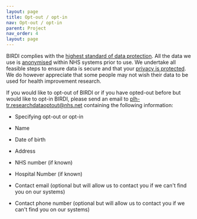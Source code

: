 ```yaml
---
layout: page
title: Opt-out / opt-in
nav: Opt-out / opt-in
parent: Project
nav_order: 4
layout: page
---
```


BIRDI  complies with the [highest standard of data protection](https://sustainsw.ac.uk/our_data.html). All the data we use is [anonymised](https://sustainsw.ac.uk/our_data.html) within NHS systems prior to use. We undertake all feasible steps to ensure data is secure and that your [privacy is protected](https://sustainsw.ac.uk/our_data.html). We do however appreciate that some people may not wish their data to be used for health improvement research. 



If you would like to opt-out of BIRDI or if you have opted-out before but would like to opt-in BIRDI, please send an email to
[plh-tr.researchdataoptout@nhs.net](mailto:plh-tr.researchdataoptout@nhs.net?subject=Opt-out) containing the following information:

- Specifying opt-out or opt-in

- Name

- Date of birth

- Address

- NHS number (if known)

- Hospital Number (if known)

- Contact email (optional but will allow us to contact you if we can't find you on our systems)

- Contact phone number (optional but will allow us to contact you if we can't find you on our systems)

